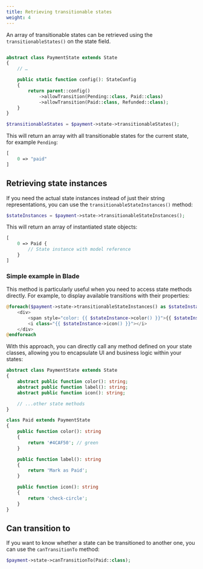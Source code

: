 ```yaml
---
title: Retrieving transitionable states
weight: 4
---
```


An array of transitionable states can be retrieved using the `transitionableStates()` on the state field.

```php

abstract class PaymentState extends State
{
    // …

    public static function config(): StateConfig
    {
        return parent::config()
            ->allowTransition(Pending::class, Paid::class)
            ->allowTransition(Paid::class, Refunded::class);
    }
}
```

```php
$transitionableStates = $payment->state->transitionableStates();
```

This will return an array with all transitionable states for the current state, for example `Pending`:

```php
[
    0 => "paid"
]
```

## Retrieving state instances

If you need the actual state instances instead of just their string representations, you can use the `transitionableStateInstances()` method:

```php
$stateInstances = $payment->state->transitionableStateInstances();
```

This will return an array of instantiated state objects:

```php
[
    0 => Paid {
        // State instance with model reference
    }
]
```

### Simple example in Blade

This method is particularly useful when you need to access state methods directly. For example, to display available transitions with their properties:

```php
@foreach($payment->state->transitionableStateInstances() as $stateInstance)
    <div>
        <span style="color: {{ $stateInstance->color() }}">{{ $stateInstance->label() }}</span>
        <i class="{{ $stateInstance->icon() }}"></i>
    </div>
@endforeach
```

With this approach, you can directly call any method defined on your state classes, allowing you to encapsulate UI and business logic within your states:

```php
abstract class PaymentState extends State
{
    abstract public function color(): string;
    abstract public function label(): string;
    abstract public function icon(): string;

    // ...other state methods
}

class Paid extends PaymentState
{
    public function color(): string
    {
        return '#4CAF50'; // green
    }

    public function label(): string
    {
        return 'Mark as Paid';
    }

    public function icon(): string
    {
        return 'check-circle';
    }
}
```

## Can transition to

If you want to know whether a state can be transitioned to another one, you can use the `canTransitionTo` method:

```php
$payment->state->canTransitionTo(Paid::class);
```
